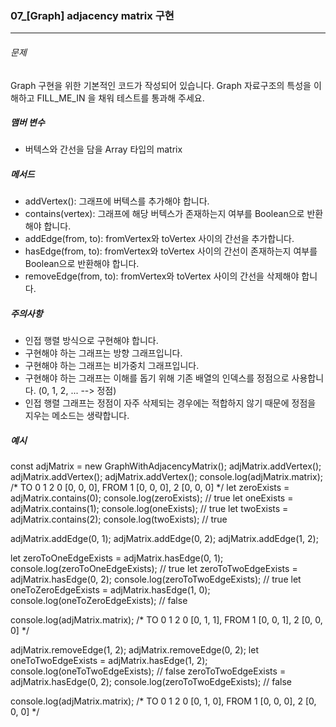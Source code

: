 ### 07_[Graph] adjacency matrix 구현


***

###### 문제 

Graph 구현을 위한 기본적인 코드가 작성되어 있습니다. Graph 자료구조의 특성을 이해하고 FILL_ME_IN 을 채워 테스트를 통과해 주세요.

##### 맴버 변수

- 버텍스와 간선을 담을 Array 타입의 matrix

##### 메서드

- addVertex(): 그래프에 버텍스를 추가해야 합니다.
- contains(vertex): 그래프에 해당 버텍스가 존재하는지 여부를 Boolean으로 반환해야 합니다.
- addEdge(from, to): fromVertex와 toVertex 사이의 간선을 추가합니다.
- hasEdge(from, to): fromVertex와 toVertex 사이의 간선이 존재하는지 여부를 Boolean으로 반환해야 합니다.
- removeEdge(from, to): fromVertex와 toVertex 사이의 간선을 삭제해야 합니다.

##### 주의사항

- 인접 행렬 방식으로 구현해야 합니다.
- 구현해야 하는 그래프는 방향 그래프입니다.
- 구현해야 하는 그래프는 비가중치 그래프입니다.
- 구현해야 하는 그래프는 이해를 돕기 위해 기존 배열의 인덱스를 정점으로 사용합니다. (0, 1, 2, ... --> 정점)
- 인접 행렬 그래프는 정점이 자주 삭제되는 경우에는 적합하지 않기 때문에 정점을 지우는 메소드는 생략합니다.

##### 예시

const adjMatrix = new GraphWithAdjacencyMatrix();
adjMatrix.addVertex();
adjMatrix.addVertex();
adjMatrix.addVertex();
console.log(adjMatrix.matrix);
/*
							TO
		 	  	 0  1  2
		  	0	[0, 0, 0],
	FROM 	1	[0, 0, 0],
		  	2	[0, 0, 0]
*/
let zeroExists = adjMatrix.contains(0);
console.log(zeroExists); // true
let oneExists = adjMatrix.contains(1);
console.log(oneExists); // true
let twoExists = adjMatrix.contains(2);
console.log(twoExists); // true

adjMatrix.addEdge(0, 1);
adjMatrix.addEdge(0, 2);
adjMatrix.addEdge(1, 2);

let zeroToOneEdgeExists = adjMatrix.hasEdge(0, 1);
console.log(zeroToOneEdgeExists); // true
let zeroToTwoEdgeExists = adjMatrix.hasEdge(0, 2);
console.log(zeroToTwoEdgeExists); // true
let oneToZeroEdgeExists = adjMatrix.hasEdge(1, 0);
console.log(oneToZeroEdgeExists); // false

console.log(adjMatrix.matrix);
/*
							TO
		 	  	 0  1  2
		  	0	[0, 1, 1],
	FROM 	1	[0, 0, 1],
		  	2	[0, 0, 0]
*/

adjMatrix.removeEdge(1, 2);
adjMatrix.removeEdge(0, 2);
let oneToTwoEdgeExists = adjMatrix.hasEdge(1, 2);
console.log(oneToTwoEdgeExists); // false
zeroToTwoEdgeExists = adjMatrix.hasEdge(0, 2);
console.log(zeroToTwoEdgeExists); // false

console.log(adjMatrix.matrix);
/*
							TO
		 	  	 0  1  2
		  	0	[0, 1, 0],
	FROM 	1	[0, 0, 0],
		  	2	[0, 0, 0]
*/